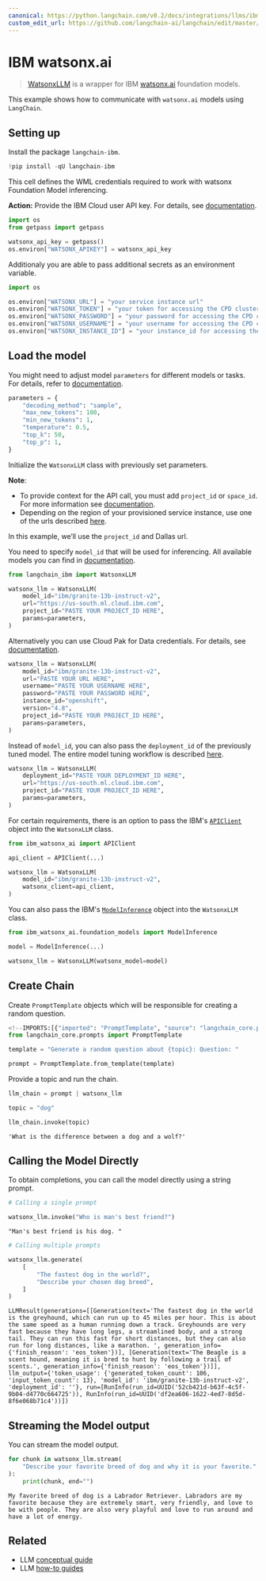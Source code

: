 ```yaml
---
canonical: https://python.langchain.com/v0.2/docs/integrations/llms/ibm_watsonx/
custom_edit_url: https://github.com/langchain-ai/langchain/edit/master/docs/docs/integrations/llms/ibm_watsonx.ipynb
---
```


# IBM watsonx.ai

> [WatsonxLLM](https://ibm.github.io/watsonx-ai-python-sdk/fm_extensions.html#langchain) is a wrapper for IBM [watsonx.ai](https://www.ibm.com/products/watsonx-ai) foundation models.

This example shows how to communicate with `watsonx.ai` models using `LangChain`.

## Setting up

Install the package `langchain-ibm`.

```python
!pip install -qU langchain-ibm
```

This cell defines the WML credentials required to work with watsonx Foundation Model inferencing.

**Action:** Provide the IBM Cloud user API key. For details, see
[documentation](https://cloud.ibm.com/docs/account?topic=account-userapikey&interface=ui).

```python
import os
from getpass import getpass

watsonx_api_key = getpass()
os.environ["WATSONX_APIKEY"] = watsonx_api_key
```

Additionaly you are able to pass additional secrets as an environment variable. 

```python
import os

os.environ["WATSONX_URL"] = "your service instance url"
os.environ["WATSONX_TOKEN"] = "your token for accessing the CPD cluster"
os.environ["WATSONX_PASSWORD"] = "your password for accessing the CPD cluster"
os.environ["WATSONX_USERNAME"] = "your username for accessing the CPD cluster"
os.environ["WATSONX_INSTANCE_ID"] = "your instance_id for accessing the CPD cluster"
```

## Load the model

You might need to adjust model `parameters` for different models or tasks. For details, refer to [documentation](https://ibm.github.io/watsonx-ai-python-sdk/fm_model.html#metanames.GenTextParamsMetaNames).

```python
parameters = {
    "decoding_method": "sample",
    "max_new_tokens": 100,
    "min_new_tokens": 1,
    "temperature": 0.5,
    "top_k": 50,
    "top_p": 1,
}
```

Initialize the `WatsonxLLM` class with previously set parameters.

**Note**: 

- To provide context for the API call, you must add `project_id` or `space_id`. For more information see [documentation](https://www.ibm.com/docs/en/watsonx-as-a-service?topic=projects).
- Depending on the region of your provisioned service instance, use one of the urls described [here](https://ibm.github.io/watsonx-ai-python-sdk/setup_cloud.html#authentication).

In this example, we’ll use the `project_id` and Dallas url.

You need to specify `model_id` that will be used for inferencing. All available models you can find in [documentation](https://ibm.github.io/watsonx-ai-python-sdk/fm_model.html#ibm_watsonx_ai.foundation_models.utils.enums.ModelTypes).

```python
from langchain_ibm import WatsonxLLM

watsonx_llm = WatsonxLLM(
    model_id="ibm/granite-13b-instruct-v2",
    url="https://us-south.ml.cloud.ibm.com",
    project_id="PASTE YOUR PROJECT_ID HERE",
    params=parameters,
)
```

Alternatively you can use Cloud Pak for Data credentials. For details, see [documentation](https://ibm.github.io/watsonx-ai-python-sdk/setup_cpd.html).    

```python
watsonx_llm = WatsonxLLM(
    model_id="ibm/granite-13b-instruct-v2",
    url="PASTE YOUR URL HERE",
    username="PASTE YOUR USERNAME HERE",
    password="PASTE YOUR PASSWORD HERE",
    instance_id="openshift",
    version="4.8",
    project_id="PASTE YOUR PROJECT_ID HERE",
    params=parameters,
)
```

Instead of `model_id`, you can also pass the `deployment_id` of the previously tuned model. The entire model tuning workflow is described [here](https://ibm.github.io/watsonx-ai-python-sdk/pt_working_with_class_and_prompt_tuner.html).

```python
watsonx_llm = WatsonxLLM(
    deployment_id="PASTE YOUR DEPLOYMENT_ID HERE",
    url="https://us-south.ml.cloud.ibm.com",
    project_id="PASTE YOUR PROJECT_ID HERE",
    params=parameters,
)
```

For certain requirements, there is an option to pass the IBM's [`APIClient`](https://ibm.github.io/watsonx-ai-python-sdk/base.html#apiclient) object into the `WatsonxLLM` class.

```python
from ibm_watsonx_ai import APIClient

api_client = APIClient(...)

watsonx_llm = WatsonxLLM(
    model_id="ibm/granite-13b-instruct-v2",
    watsonx_client=api_client,
)
```

You can also pass the IBM's [`ModelInference`](https://ibm.github.io/watsonx-ai-python-sdk/fm_model_inference.html) object into the `WatsonxLLM` class.

```python
from ibm_watsonx_ai.foundation_models import ModelInference

model = ModelInference(...)

watsonx_llm = WatsonxLLM(watsonx_model=model)
```

## Create Chain
Create `PromptTemplate` objects which will be responsible for creating a random question.

```python
<!--IMPORTS:[{"imported": "PromptTemplate", "source": "langchain_core.prompts", "docs": "https://api.python.langchain.com/en/latest/prompts/langchain_core.prompts.prompt.PromptTemplate.html", "title": "IBM watsonx.ai"}]-->
from langchain_core.prompts import PromptTemplate

template = "Generate a random question about {topic}: Question: "

prompt = PromptTemplate.from_template(template)
```

Provide a topic and run the chain.

```python
llm_chain = prompt | watsonx_llm

topic = "dog"

llm_chain.invoke(topic)
```

```output
'What is the difference between a dog and a wolf?'
```

## Calling the Model Directly
To obtain completions, you can call the model directly using a string prompt.

```python
# Calling a single prompt

watsonx_llm.invoke("Who is man's best friend?")
```

```output
"Man's best friend is his dog. "
```

```python
# Calling multiple prompts

watsonx_llm.generate(
    [
        "The fastest dog in the world?",
        "Describe your chosen dog breed",
    ]
)
```

```output
LLMResult(generations=[[Generation(text='The fastest dog in the world is the greyhound, which can run up to 45 miles per hour. This is about the same speed as a human running down a track. Greyhounds are very fast because they have long legs, a streamlined body, and a strong tail. They can run this fast for short distances, but they can also run for long distances, like a marathon. ', generation_info={'finish_reason': 'eos_token'})], [Generation(text='The Beagle is a scent hound, meaning it is bred to hunt by following a trail of scents.', generation_info={'finish_reason': 'eos_token'})]], llm_output={'token_usage': {'generated_token_count': 106, 'input_token_count': 13}, 'model_id': 'ibm/granite-13b-instruct-v2', 'deployment_id': ''}, run=[RunInfo(run_id=UUID('52cb421d-b63f-4c5f-9b04-d4770c664725')), RunInfo(run_id=UUID('df2ea606-1622-4ed7-8d5d-8f6e068b71c4'))])
```

## Streaming the Model output

You can stream the model output.

```python
for chunk in watsonx_llm.stream(
    "Describe your favorite breed of dog and why it is your favorite."
):
    print(chunk, end="")
```
```output
My favorite breed of dog is a Labrador Retriever. Labradors are my favorite because they are extremely smart, very friendly, and love to be with people. They are also very playful and love to run around and have a lot of energy.
```

## Related

- LLM [conceptual guide](/docs/concepts/#llms)
- LLM [how-to guides](/docs/how_to/#llms)